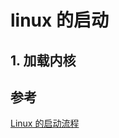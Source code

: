 # linux 的启动

## 1. 加载内核

## 参考

[Linux 的启动流程](https://www.ruanyifeng.com/blog/2013/08/linux_boot_process.html)
